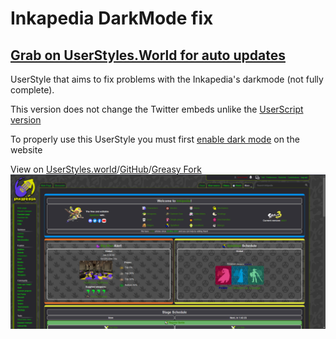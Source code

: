 # Inkapedia DarkMode fix
## [Grab on UserStyles.World for auto updates](https://userstyles.world/style/10172/inkapedia-darkmode-fix)

UserStyle that aims to fix problems with the Inkapedia's darkmode (not fully complete).

This version does not change the Twitter embeds unlike the [UserScript version](https://greasyfork.org/en/scripts/467839-inkapedia-darkmode-fix)

To properly use this UserStyle you must first [enable dark mode](https://splatoonwiki.org/wiki/User:Fumple/DarkMode) on the website

View on [UserStyles.world](https://userstyles.world/style/10172/inkapedia-darkmode-fix)/[GitHub](https://github.com/SoaringGecko/Tapetis_Userstyles/tree/main/Inkapedia%20DarkMode%20fix)/[Greasy Fork](https://greasyfork.org/en/scripts/467839-inkapedia-darkmode-fix)
![Screenshot ok wiki](https://github.com/animeTopBtns/website/blob/main/Inkapedia%20DarkMode%20fix/userScript/image.png?raw=true)
